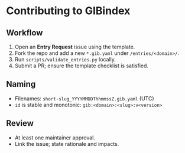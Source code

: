 <!-- status: stub; target: 150+ words -->
# Contributing to GIBindex

## Workflow
1. Open an **Entry Request** issue using the template.
2. Fork the repo and add a new `*.gib.yaml` under `/entries/<domain>/`.
3. Run `scripts/validate_entries.py` locally.
4. Submit a PR; ensure the template checklist is satisfied.

## Naming
- Filenames: `short-slug_YYYYMMDDThhmmssZ.gib.yaml` (UTC)
- `id` is stable and monotonic: `gib:<domain>:<slug>:v<version>`

## Review
- At least one maintainer approval.
- Link the issue; state rationale and impacts.


